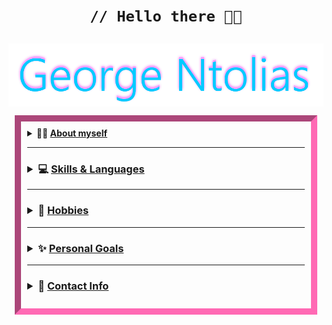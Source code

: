 <h1 align="center">

  <code> // Hello there 👋😎 </code>

</h1>

<p align="center">
  <a href="https://friedimage.github.io">
    <img align="center" alt="George Ntolias" width="1000px" padding-bottom="10px" src="https://raw.githubusercontent.com/FriedImage/FriedImage/main/images/name.png" />
  </a>
</p>

<div style="border: 10px inset hotpink; padding: 10px; margin: 10px;">
  <div><details><summary><b> 👨‍💻 <u> About myself </u></b></summary>

  _______________________

<font size="2"> 🏄‍♂️ My name is George, I am 19 years old and live in Greece </font>

<font size="2"> 👨‍🎓 I am also currently an undergraduate university student in my 2nd year of studying <i><b>Computer Science</b></i> in hopes to becoming a programmer in the future </font>

<font size="2"> 👨‍💻 I picked up programming since high school. I've always liked computers, since I spent and spend most of my time with them, also playing video games along the way </font>

<br>

<center>

<sub> fun fact! My last name is pronounced like this: dolyash </sub>

</center>

</details></div>
<!-- end of about myself -->

_______________________

<div>
  <h3><details><summary><b> 💻 <u> Skills & Languages </u></b></summary>

_______________________

##### 💫 I am currently a beginner programmer and still learning more and more up to this day but I have knowledge in

    > Java
    > HTML & Markdown
    > OracleSQL
    > C++
    > Python

<div><center>
  <div style="padding: 2px;">
    <img width="40px" alt="Java" src="https://cdn.jsdelivr.net/gh/devicons/devicon/icons/java/java-original.svg" />
    <img width="40px" alt="SQL" src="https://cdn.jsdelivr.net/gh/devicons/devicon/icons/oracle/oracle-original.svg" />
  </div>
  
  <div style="padding: 2px;">
    <img width="40px" alt="Python" src="https://cdn.jsdelivr.net/gh/devicons/devicon/icons/python/python-original.svg" />
    <img width="40px" alt="C++" src="https://cdn.jsdelivr.net/gh/devicons/devicon/icons//cplusplus/cplusplus-original.svg" />
  </div>

  <div style="padding: 2px;">
    <img width="40px" alt="HTML" src="https://cdn.jsdelivr.net/gh/devicons/devicon/icons/html5/html5-original-wordmark.svg" />
    <img width="40px" alt="Markdown" src="https://cdn.jsdelivr.net/gh/devicons/devicon/icons/markdown/markdown-original.svg" />
  </div></center>
</div>
</div>
<!-- end of skills & languages div -->

_______________________

<div>
  <h3><details><summary><b> 🎈 <u> Hobbies </u></b></summary>

_______________________

<h5> 🎮 My hobbies include gaming, listening to music, coding, playing the harmonica sometimes and staying home (*￣︶￣*  )🍵</h5>

  </details>
</div>
<!-- end of hobbies div -->

_______________________

<div>
  <h3><details><summary><b> ✨ <u> Personal Goals </u></b></summary>

_______________________

##### 📌 One of my main goals is to graduate from my university and learn more about my field of study

<br>

##### 📌 Start a number of small or maybe bigger projects in various programming languages for more experience

  </details>
</div>
<!-- end of personal goals div -->

_______________________

<div>
  <h3><details><summary><b> 💬 <u> Contact Info </u></b></summary>

_______________________

##### 📩 For inquiries you can always contact with me by sending me an [e-mail](mailto:ntoliasg@gmail.com) OR through any of my socials below

<br>

<h5><img align="right" width="25%" src="https://img.shields.io/static/v1?style=for-the-badge&message=Discord&color=5865F2&logo=Discord&logoColor=FFFFFF&label=" /> >  FriedGeorge#3780

<br>

<a href="https://twitter.com/dolias1/">
  <img align="right" width="25%" src="https://img.shields.io/static/v1?style=for-the-badge&message=Twitter&color=1DA1F2&logo=Twitter&logoColor=FFFFFF&label=" /> > @dolias1
</a>

<br>

<a href="https://www.instagram.com/george.dolias/">
  <img align="right" width="25%" src="https://img.shields.io/static/v1?style=for-the-badge&message=Instagram&color=E4405F&logo=Instagram&logoColor=FFFFFF&label=" /> > @george.dolias
</a></h5>

</div>
<!-- end of contact info div -->

</div>

<!--
**FriedImage/FriedImage** is a ✨ _special_ ✨ repository because its `README.md` (this file) appears on your GitHub profile.

Here are some ideas to get you started:

- 🔭 I’m currently working on ...
- 🌱 I’m currently learning ...
- 👯 I’m looking to collaborate on ...
- 🤔 I’m looking for help with ...
- 💬 Ask me about ...
- 📫 How to reach me: ...
- 😄 Pronouns: ...
- ⚡ Fun fact: ...
-->
